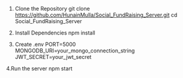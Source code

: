 1. Clone the Repository
git clone https://github.com/HunainMulla/Social_FundRaising_Server.git
cd Social_FundRaising_Server

2. Install Dependencies
npm install

3. Create .env
PORT=5000
MONGODB_URI=your_mongo_connection_string
JWT_SECRET=your_jwt_secret

4.Run the server
  npm start
